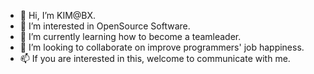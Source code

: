 - 👋 Hi, I’m KIM@BX.
- 👀 I’m interested in OpenSource Software.
- 🌱 I’m currently learning how to become a teamleader.
- 💞️ I’m looking to collaborate on improve programmers' job happiness.
- 📫 If you are interested in this, welcome to communicate with me.

<!---
KIM-BX/Hello World  is a ✨ special ✨ repository because its `README.md` (this file) appears on your GitHub profile.
You can click the Preview link to take a look at your changes.
--->
